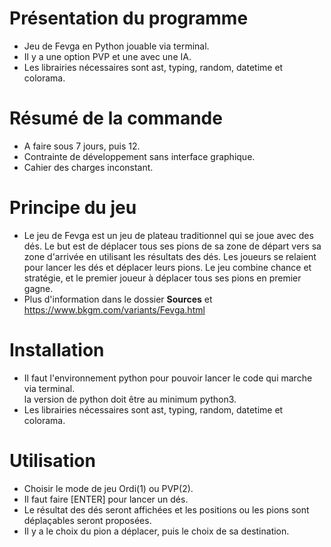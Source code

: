 # Présentation du programme
 * Jeu de Fevga en Python jouable via terminal.
 * Il y a une option PVP et une avec une IA.
 * Les librairies nécessaires sont ast, typing, random, datetime et colorama.</br>
# Résumé de la commande
 * A faire sous 7 jours, puis 12.
 * Contrainte de développement sans interface graphique.
 * Cahier des charges inconstant.
# Principe du jeu
 * Le jeu de Fevga est un jeu de plateau traditionnel qui se joue avec des dés. Le but est de déplacer tous ses pions de sa zone de départ vers sa zone d'arrivée en utilisant les résultats des dés. Les joueurs se relaient pour lancer les dés et déplacer leurs pions. Le jeu combine chance et stratégie, et le premier joueur à déplacer tous ses pions en premier gagne.
 * Plus d'information dans le dossier **Sources** et https://www.bkgm.com/variants/Fevga.html
# Installation
- Il faut l'environnement python pour pouvoir lancer le code qui marche via terminal.</br>
la version de python doit être au minimum python3.
- Les librairies nécessaires sont ast, typing, random, datetime et colorama.</br>
# Utilisation
 * Choisir le mode de jeu Ordi(1) ou PVP(2).
 * Il faut faire [ENTER] pour lancer un dés.
 * Le résultat des dés seront affichées et les positions ou les pions sont déplaçables seront proposées.
 * Il y a le choix du pion a déplacer, puis le choix de sa destination.
